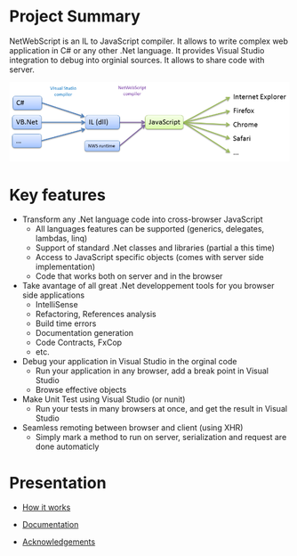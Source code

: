 # Project Summary
NetWebScript is an IL to JavaScript compiler. It allows to write complex web application in C# or any other .Net language. It provides Visual Studio integration to debug into orginial sources. It allows to share code with server.

![](Home_Diapositive1.PNG)

# Key features

* Transform any .Net language code into cross-browser JavaScript
	* All languages features can be supported (generics, delegates, lambdas, linq)
	* Support of standard .Net classes and libraries (partial a this time)
	* Access to JavaScript specific objects (comes with server side implementation)
	* Code that works both on server and in the browser
* Take avantage of all great .Net developpement tools for you browser side applications
	* IntelliSense
	* Refactoring, References analysis
	* Build time errors
	* Documentation generation
	* Code Contracts, FxCop
	* etc.
* Debug your application in Visual Studio in the orginal code
	* Run your application in any browser, add a break point in Visual Studio
	* Browse effective objects
* Make Unit Test using Visual Studio (or nunit)
	* Run your tests in many browsers at once, and get the result in Visual Studio
* Seamless remoting between browser and client (using XHR)
	* Simply mark a method to run on server, serialization and request are done automaticly

# Presentation

* [How it works](How-it-works)
* [Documentation](Documentation)

* [Acknowledgements](Acknowledgements)
